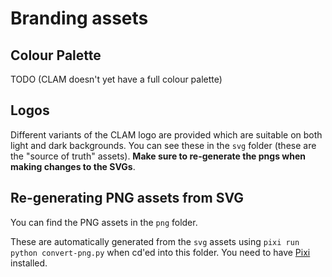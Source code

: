 # Branding assets

## Colour Palette

TODO (CLAM doesn't yet have a full colour palette)

## Logos

Different variants of the CLAM logo are provided which are suitable on both light and dark backgrounds. You can see these in the `svg` folder (these are the "source of truth" assets). **Make sure to re-generate the pngs when making changes to the SVGs**.

## Re-generating PNG assets from SVG

You can find the PNG assets in the `png` folder.

These are automatically generated from the `svg` assets using `pixi run python convert-png.py` when cd'ed into this folder. You need to have [Pixi](https://pixi.sh/dev/) installed.
